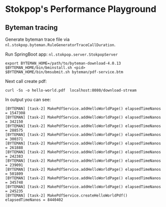 # Stokpop's Performance Playground

## Byteman tracing

Generate byteman trace file via `nl.stokpop.byteman.RuleGeneratorTraceCallDuration`.

Run SpringBoot app: `nl.stokpop.server.StokpopServer`

```text
export BYTEMAN_HOME=/path/to/byteman-download-4.0.13
$BYTEMAN_HOME/bin/bminstall.sh <pid>
$BYTEMAN_HOME/bin/bmsubmit.sh byteman/pdf-service.btm
```

Next call create pdf:

```text
curl -Ss -o hello-world.pdf  localhost:8080/download-stream
```

In output you can see:

```text
[BYTEMAN] [task-2] MakePdfService.addHelloWorldPage() elapsedTimeNanos = 1547308
[BYTEMAN] [task-2] MakePdfService.addHelloWorldPage() elapsedTimeNanos = 342150
[BYTEMAN] [task-2] MakePdfService.addHelloWorldPage() elapsedTimeNanos = 288575
[BYTEMAN] [task-2] MakePdfService.addHelloWorldPage() elapsedTimeNanos = 300371
[BYTEMAN] [task-2] MakePdfService.addHelloWorldPage() elapsedTimeNanos = 261888
[BYTEMAN] [task-2] MakePdfService.addHelloWorldPage() elapsedTimeNanos = 242383
[BYTEMAN] [task-2] MakePdfService.addHelloWorldPage() elapsedTimeNanos = 239091
[BYTEMAN] [task-2] MakePdfService.addHelloWorldPage() elapsedTimeNanos = 501809
[BYTEMAN] [task-2] MakePdfService.addHelloWorldPage() elapsedTimeNanos = 345748
[BYTEMAN] [task-2] MakePdfService.addHelloWorldPage() elapsedTimeNanos = 245235
[BYTEMAN] [task-2] MakePdfService.createHelloWorldPdf() elapsedTimeNanos = 8440402
```